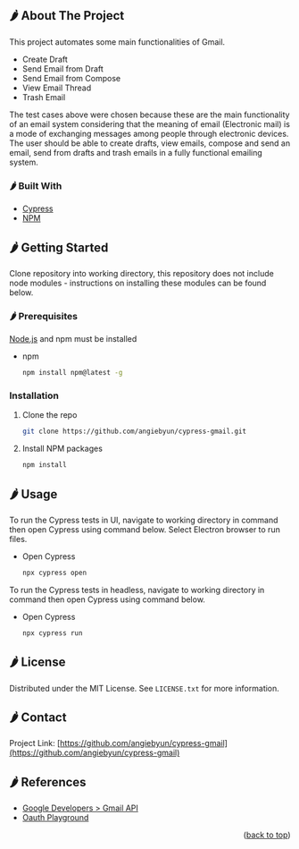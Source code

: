 <div id="top"></div>

<!-- ABOUT THE PROJECT -->
## 🌶️ About The Project

This project automates some main functionalities of Gmail. 
* Create Draft
* Send Email from Draft
* Send Email from Compose
* View Email Thread
* Trash Email

The test cases above were chosen because these are the main functionality of an email system considering that the meaning of email (Electronic mail) is a mode of exchanging messages among people through electronic devices. The user should be able to create drafts, view emails, compose and send an email, send from drafts and trash emails in a fully functional emailing system. 

### 🌶️ Built With

* [Cypress](https://www.cypress.io)
* [NPM](https://www.npmjs.com)


<!-- GETTING STARTED -->
## 🌶️ Getting Started

Clone repository into working directory, this repository does not include node modules - instructions on installing these modules can be found below.

### 🌶️ Prerequisites

[Node.js](https://nodejs.org/en/download/) and npm must be installed
* npm
  ```sh
  npm install npm@latest -g
  ```

### Installation

1. Clone the repo
   ```sh
   git clone https://github.com/angiebyun/cypress-gmail.git
   ```
3. Install NPM packages
   ```sh
   npm install
   ```

<!-- USAGE EXAMPLES -->
## 🌶️ Usage

To run the Cypress tests in UI, navigate to working directory in command then open Cypress using command below. Select Electron browser to run files.

* Open Cypress
  ```sh
  npx cypress open
  ```
To run the Cypress tests in headless, navigate to working directory in command then open Cypress using command below.

* Open Cypress
  ```sh
  npx cypress run
  ```

<!-- LICENSE -->
## 🌶️ License

Distributed under the MIT License. See `LICENSE.txt` for more information.


<!-- CONTACT -->
## 🌶️ Contact

Project Link: [https://github.com/angiebyun/cypress-gmail](https://github.com/angiebyun/cypress-gmail)


<!-- REFERENCES -->
## 🌶️ References

* [Google Developers > Gmail API](https://developers.google.com/gmail/api/reference/rest)
* [Oauth Playground](https://developers.google.com/oauthplayground/)

<p align="right">(<a href="#top">back to top</a>)</p>



